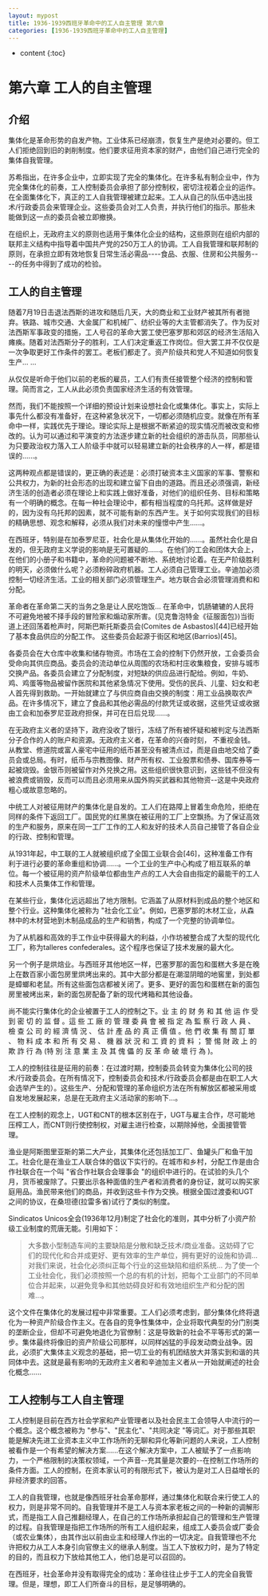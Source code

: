 ```yaml
---
layout: mypost
title: 1936-1939西班牙革命中的工人自主管理 第六章
categories: [1936-1939西班牙革命中的工人自主管理]
---
```

* content
{:toc}
# 第六章 工人的自主管理

## 介绍

 集体化是革命形势的自发产物。工业体系已经崩溃，恢复生产是绝对必要的。但工人们拒绝回到旧的剥削制度。他们要求征用资本家的财产，由他们自己进行完全的集体自我管理。

苏希指出，在许多企业中，立即实现了完全的集体化。在许多私有制企业中，作为完全集体化的前奏，工人控制委员会承担了部分控制权，密切注视着企业的运作。在全面集体化下，真正的工人自我管理被建立起来。工人从自己的队伍中选出技术/行政委员会来管理企业。这些委员会对工人负责，并执行他们的指示。那些未能做到这一点的委员会被立即撤换。

在组织上，无政府主义的原则也适用于集体化企业的结构，这些原则在组织内部的联邦主义结构中指导着中国共产党的250万工人的协调。工人自我管理和联邦制的原则，在承担立即有效地恢复日常生活必需品----食品、衣服、住房和公共服务----的任务中得到了成功的检验。

## 工人的自主管理

 随着7月19日击退法西斯的进攻和随后几天，大的商业和工业财产被其所有者抛弃。铁路、城市交通、大金属厂和机械厂、纺织业等的大主管都消失了。作为反对法西斯军事政变的措施，工人号召的革命大罢工使巴塞罗那和郊区的经济生活陷入瘫痪。随着对法西斯分子的胜利，工人们决定重返工作岗位。但大罢工并不仅仅是一次争取更好工作条件的罢工。老板们都走了。资产阶级共和党人不知道如何恢复生产... ...

从仅仅是听命于他们以前的老板的雇员，工人们有责任接管整个经济的控制和管理。简而言之，工人从此必须负责国家经济生活的有效管理。

然而，我们不能按照一个详细的预设计划来设想社会化或集体化。事实上，实际上事先什么都没有准备好，在这种紧急状况下，一切都必须随机应变。就像在所有革命中一样，实践优先于理论。理论实际上是根据不断紧迫的现实情况而被改变和修改的。认为可以通过和平演变的方法逐步建立新的社会组织的游击队员，同那些认为只要政治权力落入工人阶级手中就可以轻易建立新的社会秩序的人一样，都是错误的......。

这两种观点都是错误的，更正确的表述是：必须打破资本主义国家的军事、警察和公共权力，为新的社会形态的出现和建立留下自由的道路。而且还必须强调，新经济生活的创造者必须在理论上和实践上做好准备，对他们的组织任务、目标和策略有一个明确的概念。在每一种社会理论中，都有相当程度的乌托邦。这样做是好的，因为没有乌托邦的因素，就不可能有新的东西产生。关于如何实现我们的目标的精确思想、观念和解释，必须从我们对未来的憧憬中产生......。

在西班牙，特别是在加泰罗尼亚，社会化是从集体化开始的......。虽然社会化是自发的，但无政府主义学说的影响是无可置疑的......。在他们的工会和团体大会上，在他们的小册子和书籍中，革命的问题被不断地、系统地讨论着。在无产阶级胜利的明天，必须做什么呢？必须粉碎政府机器。工人必须自己管理工业。辛迪加必须控制一切经济生活。工业的相关部门必须管理生产。地方联合会必须管理消费和和分配。

 革命者在革命第二天的当务之急是让人民吃饱饭... 在革命中，饥肠辘辘的人民将不可避免地被不择手段的冒险家和煽动家所害。(见克鲁泡特金《征服面包》)当街道上还回荡着枪声时，阿斯巴斯托斯委员会(Comites de Asbastos)[44]已经开始了基本食品供应的分配工作。 这些委员会起源于街区和地区(Barrios)[45]。

各委员会在大仓库中收集和储存物资。市场在工会的控制下仍然开放，工会委员会受命向其供应商品。委员会的流动单位从周围的农场和村庄收集粮食，安排与城市交换产品。各委员会建立了分配制度，对短缺的供应品进行配给。例如，牛奶、鸡、鸡蛋等物品被留作医院和其他紧急情况下使用。受伤的民兵、儿童、妇女和老人首先得到救助。一开始就建立了与供应商自由交换的制度：用工业品换取农产品。在许多情况下，建立了食品和其他必需品的付款凭证或收据，这些凭证或收据由工会和加泰罗尼亚政府担保，并可在日后兑现......。

在无政府主义者的坚持下，政府没收了银行，冻结了所有被怀疑和被判定与法西斯分子合作的人的账户和资源。无政府主义者，在革命的兴奋时刻， 不重视金钱。 从教堂、修道院或富人豪宅中征用的纸币甚至没有被清点过，而是自由地交给了委员会或总局。有时，纸币与宗教图像、财产所有权、工业股票和债券、国库券等一起被烧毁。金银币则被留作对外兑换之用。这些组织很快意识到，这些钱不但没有被浪费或销毁，反而可以而且必须用来从国外购买武器和其他物资--这是中央政府粗心或故意忽略的。

中统工人对被征用财产的集体化是自发的。工人们在路障上冒着生命危险，拒绝在同样的条件下返回工厂。国民党的红黑旗在被征用的工厂上空飘扬。为了保证高效的生产和服务，原来在同一工厂工作的工人和友好的技术人员自己接管了各自企业的行政、控制和管理。

从1931年起，中工联的工人就被组织成了全国工业联合会[46]，这种准备工作有利于进行必要的革命重组和协调......。一个工业的生产中心构成了相互联系的单位。每一个被征用的资产阶级单位都由生产点的工人大会自由指定的最能干的工人和技术人员集体工作和管理。

 在某些行业，集体化远远超出了地方限制。它涵盖了从原材料到成品的整个地区和整个行业。这种集体化被称为 "社会化工业"。例如，巴塞罗那的木材工业，从森林中的木材营地到木制品成品的生产和销售，构成了一个完整的协调单位。

为了从机器和高效的手工作业中获得最大的利益，小作坊被整合成了大型的现代化工厂，称为talleres confederales。这个程序也保证了技术发展的最大化。

另一个例子是烘焙业。与西班牙其他地区一样，巴塞罗那的面包和蛋糕大多是在晚上在数百家小面包房里烘烤出来的。其中大部分都是在潮湿阴暗的地窖里，到处都是蟑螂和老鼠。所有这些面包店都被关闭了。更多、更好的面包和蛋糕在新的面包房里被烤出来，新的面包房配备了新的现代烤箱和其他设备。

尚不能实行集体化的企业被置于工人的控制之下。业 主 的 财 务 和 其 他 运 作 受 到 密 切 的 监 督 。這 些 工 廠 的 管 理 委 員 會 被 指 定 為 監 察 行 政 人 員 、 檢 查 公 司 的 經 濟 情 況 、 估 計 產 品 的 真 正 價 值 。他 們 收 集 有 關 訂 單 、 物 料 成 本 和 所 有 交 易 、 機 器 狀 況 和 工 資 的 資 料 ； 警 惕 財 政 上 的 欺 詐 行 為 (特 別 注 意 業 主 及 其 傀 儡 的 反 革 命 破 壞 行 為 )。

工人的控制往往是征用的前奏：在过渡时期，控制委员会转变为集体化公司的技术/行政委员会。在所有情况下，控制委员会和技术/行政委员会都是由在职工人大会选举产生的）。这些生产、分配和管理的革命组织方法在所有解放区都被采用或自发地发展起来，总是在无政府主义活动家的影响下...。

在工人控制的观念上，UGT和CNT的根本区别在于，UGT与雇主合作，尽可能地压榨工人，而CNT则行使控制权，对雇主进行检查，以期除掉他，全面接管管理。

渔业是阿斯图里亚斯的第二大产业，其集体化还包括加工厂、鱼罐头厂和鱼干加工。社会化是在渔业工人联合体的倡议下实行的。在城市和乡村，分配工作是由合作社联合在一个叫 "省合作社联合会理事会 "的组织中进行的。在试验的头几个月，货币被废除了。只要出示各种面值的生产者和消费者的身份证，就可以购买家庭用品。渔民带来他们的商品，并收到这些卡作为交换。根据全国过渡委和UGT之间的协议，在桑坦德(拉雷多省)试行了类似的制度。

Sindicatos Unicos全会(1936年12月)制定了社会化的准则，其中分析了小资产阶级工业制度的荒唐无能。引用如下：

> 大多数小型制造车间的主要缺陷是分散和缺乏技术/商业准备。这妨碍了它们的现代化和合并成更好、更有效率的生产单位，拥有更好的设施和协调... 对我们来说，社会化必须纠正每个行业的这些缺陷和组织系统... 为了使一个工业社会化，我们必须按照一个总的有机的计划，把每个工业部门的不同单位合并起来，以避免竞争和其他妨碍良好和有效地组织生产和分配的困难...。

这个文件在集体化的发展过程中非常重要。工人们必须考虑到，部分集体化终将退化为一种资产阶级合作主义。在各自的竞争性集体中，企业将取代典型的分门别类的垄断企业，但却不可避免地退化为官僚制：这是导致新的社会不平等形式的第一步。集体最终将像旧的资产阶级公司那样，以同样凶猛的手段发动商业战争。因此，必须扩大集体主义观念的基础，把一切工业的有机团结放大并落实到和谐的共同体中去。这就是最有影响的无政府主义者和辛迪加主义者从一开始就阐述的社会化概念...... 

## 工人控制与工人自主管理

 工人控制是目前在西方社会学家和产业管理者以及社会民主工会领导人中流行的一个概念。这个概念被称为 "参与"、"民主化"、"共同决定 "等词汇。对于那些其职能是解决先进工业资本主义中工作场所的无聊和异化等新问题的人来说，工人控制被看作是一个有希望的解决方案......在这个解决方案中，工人被赋予了一点影响力，一个严格限制的决策权领域，一个声音--充其量是次要的--在控制工作场所的条件方面。工人的控制，在资本家认可的有限形式下，被认为是对工人日益增长的非经济要求的回答。

工人的自我管理，也就是像西班牙社会革命那样，通过集体化和联合来行使工人的权力，则是非常不同的。自我管理并不是工人与资本家老板之间的一种新的调解形式，而是指工人自己推翻经理人，在自己的工作场所承担起自己的管理和生产管理的过程。自我管理是指把工作场所的所有工人组织起来，组成工人委员会或厂委会（或农业集体），由其作出以前由业主和经理人作出的一切决定。自我管理也不允许把权力从工人本身引向官僚主义的继承人制度。当工人下放权力时，是为了特定的目的，而且权力下放给其他工人，他们总是可以召回的。

在西班牙，社会革命并没有取得完全的成功：革命往往止步于工人的完全自我管理。但是，理想，即工人们所奋斗的目标，是足够明确的。